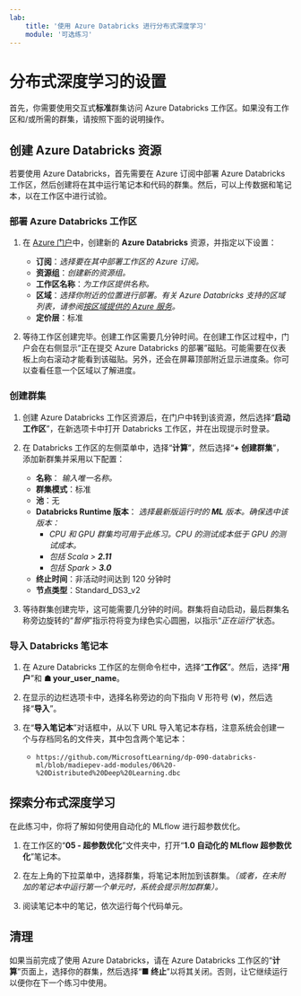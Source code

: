```yaml
---
lab:
    title: '使用 Azure Databricks 进行分布式深度学习'
    module: '可选练习'
---
```


# 分布式深度学习的设置

首先，你需要使用交互式**标准**群集访问 Azure Databricks 工作区。如果没有工作区和/或所需的群集，请按照下面的说明操作。

## 创建 Azure Databricks 资源

若要使用 Azure Databricks，首先需要在 Azure 订阅中部署 Azure Databricks 工作区，然后创建将在其中运行笔记本和代码的群集。然后，可以上传数据和笔记本，以在工作区中进行试验。

### 部署 Azure Databricks 工作区

1. 在 [Azure 门户](https://portal.azure.com)中，创建新的 **Azure Databricks** 资源，并指定以下设置：
   - **订阅**：*选择要在其中部署工作区的 Azure 订阅。*
   - **资源组**：*创建新的资源组。*
   - **工作区名称**：*为工作区提供名称。*
   - **区域**：*选择你附近的位置进行部署。有关 Azure Databricks 支持的区域列表，请参阅[按区域提供的 Azure 服务](https://azure.microsoft.com/regions/services/)。*
   - **定价层**：标准

1. 等待工作区创建完毕。创建工作区需要几分钟时间。在创建工作区过程中，门户会在右侧显示“正在提交 Azure Databricks 的部署”磁贴。可能需要在仪表板上向右滚动才能看到该磁贴。另外，还会在屏幕顶部附近显示进度条。你可以查看任意一个区域以了解进度。

### 创建群集

1. 创建 Azure Databricks 工作区资源后，在门户中转到该资源，然后选择“**启动工作区**”，在新选项卡中打开 Databricks 工作区，并在出现提示时登录。

1. 在 Databricks 工作区的左侧菜单中，选择“**计算**”，然后选择“**+ 创建群集**”，添加新群集并采用以下配置：
   - **名称**： *输入唯一名称。*
   - **群集模式**：标准
   - **池**：无
   - **Databricks Runtime 版本**： *选择最新版运行时的 **ML** 版本。确保选中该版本：*
      - *CPU 和 GPU 群集均可用于此练习。CPU 的测试成本低于 GPU 的测试成本。*
      - *包括 Scala > **2.11***
      - *包括 Spark > **3.0***
   - **终止时间**：非活动时间达到 120 分钟时
   - **节点类型**：Standard_DS3_v2

1. 等待群集创建完毕，这可能需要几分钟的时间。群集将自动启动，最后群集名称旁边旋转的“*暂停*”指示符将变为绿色实心圆圈，以指示“*正在运行*”状态。

### 导入 Databricks 笔记本

1. 在 Azure Databricks 工作区的左侧命令栏中，选择“**工作区**”。然后，选择“**用户**”和 **&#9751; your_user_name**。

1. 在显示的边栏选项卡中，选择名称旁边的向下指向 V 形符号 (**v**)，然后选择“**导入**”。

1. 在“**导入笔记本**”对话框中，从以下 URL 导入笔记本存档，注意系统会创建一个与存档同名的文件夹，其中包含两个笔记本：
   - `https://github.com/MicrosoftLearning/dp-090-databricks-ml/blob/madiepev-add-modules/06%20-%20Distributed%20Deep%20Learning.dbc`

## 探索分布式深度学习

在此练习中，你将了解如何使用自动化的 MLflow 进行超参数优化。

1. 在工作区的“**05 - 超参数优化**”文件夹中，打开“**1.0 自动化的 MLflow 超参数优化**”笔记本。

1. 在左上角的下拉菜单中，选择群集，将笔记本附加到该群集。*（或者，在未附加的笔记本中运行第一个单元时，系统会提示附加群集）。*

1. 阅读笔记本中的笔记，依次运行每个代码单元。

## 清理

如果当前完成了使用 Azure Databricks，请在 Azure Databricks 工作区的“**计算**”页面上，选择你的群集，然后选择“**&#9632; 终止**”以将其关闭。否则，让它继续运行以便你在下一个练习中使用。
